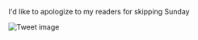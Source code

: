 I'd like to apologize to my readers for skipping Sunday


![Tweet image](/assets/crosspoast/Gqwm9IuWcAAmzQf.jpg)

